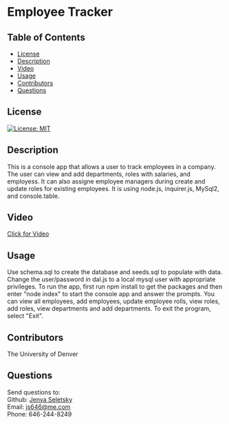 # Employee Tracker

## Table of Contents

- [License](#license)
- [Description](#description)
- [Video](#video)
- [Usage](#instructions)
- [Contributors](#contributors)
- [Questions](#questions)

## License

[![License: MIT](https://img.shields.io/badge/License-MIT-yellow.svg)](https://opensource.org/licenses/MIT)

## Description

This is a console app that allows a user to track employees in a company. The user can view and add departments, roles with salaries, and  employess. It can also assigne employee managers during create and update roles for existing employees. It is using node.js, inquirer.js, MySql2, and console.table.

## Video

<a href="VIDEO LINK GOES HERE">Click for Video</a>

## Usage

Use schema.sql to create the database and seeds.sql to populate with data. Change the user/password in dal.js to a local mysql user with appropriate privileges. To run the app, first run npm install to get the packages and then enter "node index" to start the console app and  answer the prompts. You can view all employees, add employees, update employee rolls, view roles, add roles, view departments and add departments. To exit the program, select "Exit".

## Contributors

The University of Denver

## Questions

Send questions to: <br>
Github: [Jenya Seletsky](https://github.com/Jenya10016) <br>
Email: js646@me.com <br>
Phone: 646-244-8249 <br>